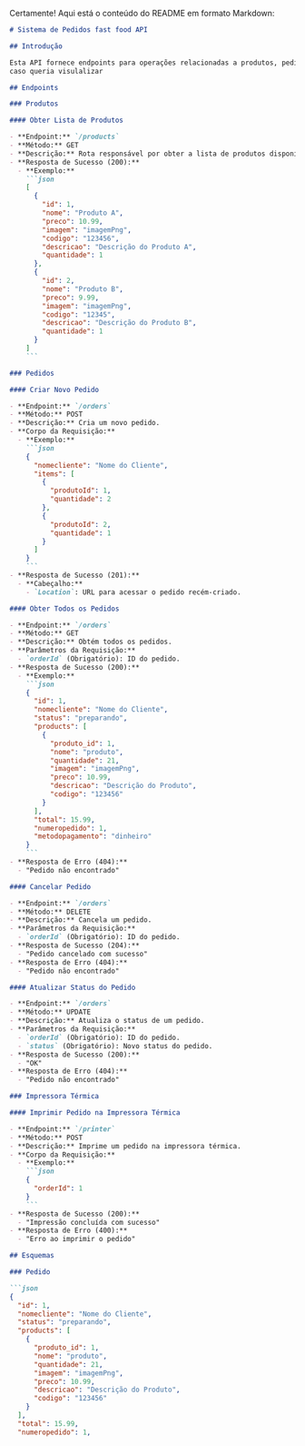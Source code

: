 Certamente! Aqui está o conteúdo do README em formato Markdown:

```markdown
# Sistema de Pedidos fast food API

## Introdução

Esta API fornece endpoints para operações relacionadas a produtos, pedidos, e interações com uma impressora térmica. Faz parte do desafio Fullstack da empresa Devio.
caso queria visulalizar 

## Endpoints

### Produtos

#### Obter Lista de Produtos

- **Endpoint:** `/products`
- **Método:** GET
- **Descrição:** Rota responsável por obter a lista de produtos disponíveis.
- **Resposta de Sucesso (200):**
  - **Exemplo:**
    ```json
    [
      {
        "id": 1,
        "nome": "Produto A",
        "preco": 10.99,
        "imagem": "imagemPng",
        "codigo": "123456",
        "descricao": "Descrição do Produto A",
        "quantidade": 1
      },
      {
        "id": 2,
        "nome": "Produto B",
        "preco": 9.99,
        "imagem": "imagemPng",
        "codigo": "12345",
        "descricao": "Descrição do Produto B",
        "quantidade": 1
      }
    ]
    ```

### Pedidos

#### Criar Novo Pedido

- **Endpoint:** `/orders`
- **Método:** POST
- **Descrição:** Cria um novo pedido.
- **Corpo da Requisição:**
  - **Exemplo:**
    ```json
    {
      "nomecliente": "Nome do Cliente",
      "items": [
        {
          "produtoId": 1,
          "quantidade": 2
        },
        {
          "produtoId": 2,
          "quantidade": 1
        }
      ]
    }
    ```
- **Resposta de Sucesso (201):**
  - **Cabeçalho:**
    - `Location`: URL para acessar o pedido recém-criado.

#### Obter Todos os Pedidos

- **Endpoint:** `/orders`
- **Método:** GET
- **Descrição:** Obtém todos os pedidos.
- **Parâmetros da Requisição:**
  - `orderId` (Obrigatório): ID do pedido.
- **Resposta de Sucesso (200):**
  - **Exemplo:**
    ```json
    {
      "id": 1,
      "nomecliente": "Nome do Cliente",
      "status": "preparando",
      "products": [
        {
          "produto_id": 1,
          "nome": "produto",
          "quantidade": 21,
          "imagem": "imagemPng",
          "preco": 10.99,
          "descricao": "Descrição do Produto",
          "codigo": "123456"
        }
      ],
      "total": 15.99,
      "numeropedido": 1,
      "metodopagamento": "dinheiro"
    }
    ```
- **Resposta de Erro (404):**
  - "Pedido não encontrado"

#### Cancelar Pedido

- **Endpoint:** `/orders`
- **Método:** DELETE
- **Descrição:** Cancela um pedido.
- **Parâmetros da Requisição:**
  - `orderId` (Obrigatório): ID do pedido.
- **Resposta de Sucesso (204):**
  - "Pedido cancelado com sucesso"
- **Resposta de Erro (404):**
  - "Pedido não encontrado"

#### Atualizar Status do Pedido

- **Endpoint:** `/orders`
- **Método:** UPDATE
- **Descrição:** Atualiza o status de um pedido.
- **Parâmetros da Requisição:**
  - `orderId` (Obrigatório): ID do pedido.
  - `status` (Obrigatório): Novo status do pedido.
- **Resposta de Sucesso (200):**
  - "OK"
- **Resposta de Erro (404):**
  - "Pedido não encontrado"

### Impressora Térmica

#### Imprimir Pedido na Impressora Térmica

- **Endpoint:** `/printer`
- **Método:** POST
- **Descrição:** Imprime um pedido na impressora térmica.
- **Corpo da Requisição:**
  - **Exemplo:**
    ```json
    {
      "orderId": 1
    }
    ```
- **Resposta de Sucesso (200):**
  - "Impressão concluída com sucesso"
- **Resposta de Erro (400):**
  - "Erro ao imprimir o pedido"

## Esquemas

### Pedido

```json
{
  "id": 1,
  "nomecliente": "Nome do Cliente",
  "status": "preparando",
  "products": [
    {
      "produto_id": 1,
      "nome": "produto",
      "quantidade": 21,
      "imagem": "imagemPng",
      "preco": 10.99,
      "descricao": "Descrição do Produto",
      "codigo": "123456"
    }
  ],
  "total": 15.99,
  "numeropedido": 1,
